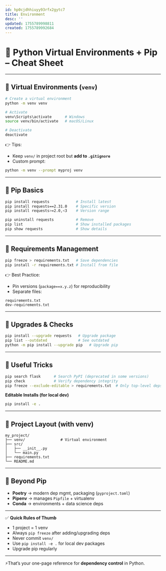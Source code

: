 ```yaml
---
id: hp0cjdhhiuyy93rfx2gytc7
title: Environment
desc: ''
updated: 1755789998811
created: 1755789992684
---
```


# 🐍 Python Virtual Environments + Pip – Cheat Sheet

---

## 🔹 Virtual Environments (`venv`)

```bash
# Create a virtual environment
python -m venv venv

# Activate
venv\Scripts\activate      # Windows
source venv/bin/activate   # macOS/Linux

# Deactivate
deactivate
```

👉 Tips:

* Keep `venv/` in project root but **add to `.gitignore`**
* Custom prompt:

```bash
python -m venv --prompt myproj venv
```

---

## 🔹 Pip Basics

```bash
pip install requests            # Install latest
pip install requests==2.31.0    # Specific version
pip install requests>=2.0,<3    # Version range

pip uninstall requests          # Remove
pip list                        # Show installed packages
pip show requests               # Show details
```

---

## 🔹 Requirements Management

```bash
pip freeze > requirements.txt   # Save dependencies
pip install -r requirements.txt # Install from file
```

👉 Best Practice:

* Pin versions (`package==x.y.z`) for reproducibility
* Separate files:

```
requirements.txt
dev-requirements.txt
```

---

## 🔹 Upgrades & Checks

```bash
pip install --upgrade requests   # Upgrade package
pip list --outdated              # See outdated
python -m pip install --upgrade pip   # Upgrade pip
```

---

## 🔹 Useful Tricks

```bash
pip search flask      # Search PyPI (deprecated in some versions)
pip check             # Verify dependency integrity
pip freeze --exclude-editable > requirements.txt  # Only top-level deps
```

**Editable Installs (for local dev)**

```bash
pip install -e .
```

---

## 🔹 Project Layout (with venv)

```
my_project/
├── venv/                # Virtual environment
├── src/
│   ├── __init__.py
│   └── main.py
├── requirements.txt
└── README.md
```

---

## 🔹 Beyond Pip

* **Poetry** → modern dep mgmt, packaging (`pyproject.toml`)
* **Pipenv** → manages `Pipfile` + virtualenv
* **Conda** → environments + data science deps

---

✅ **Quick Rules of Thumb**

* 1 project = 1 venv
* Always `pip freeze` after adding/upgrading deps
* Never commit `venv/`
* Use `pip install -e .` for local dev packages
* Upgrade pip regularly

---

⚡That’s your one-page reference for **dependency control** in Python.
